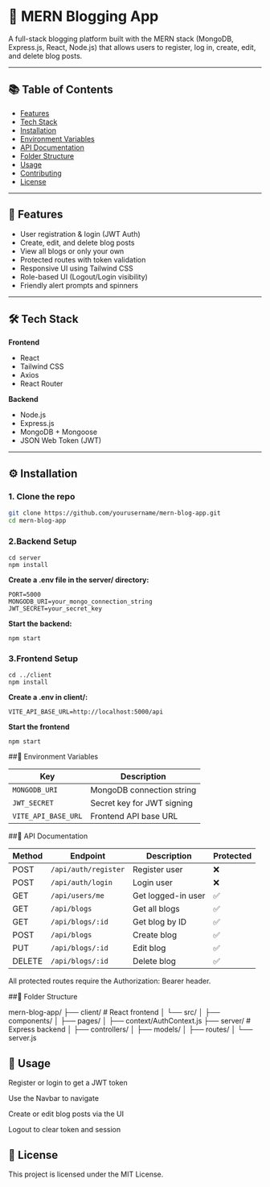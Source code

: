 # 📝 MERN Blogging App

A full-stack blogging platform built with the MERN stack (MongoDB, Express.js, React, Node.js) that allows users to register, log in, create, edit, and delete blog posts.

---

## 📚 Table of Contents

- [Features](#features)
- [Tech Stack](#tech-stack)
- [Installation](#installation)
- [Environment Variables](#environment-variables)
- [API Documentation](#api-documentation)
- [Folder Structure](#folder-structure)
- [Usage](#usage)
- [Contributing](#contributing)
- [License](#license)

---

## 🚀 Features

- User registration & login (JWT Auth)
- Create, edit, and delete blog posts
- View all blogs or only your own
- Protected routes with token validation
- Responsive UI using Tailwind CSS
- Role-based UI (Logout/Login visibility)
- Friendly alert prompts and spinners

---

## 🛠 Tech Stack

**Frontend**  
- React
- Tailwind CSS
- Axios
- React Router

**Backend**  
- Node.js
- Express.js
- MongoDB + Mongoose
- JSON Web Token (JWT)

---

## ⚙️ Installation

### 1. Clone the repo

```bash
git clone https://github.com/yourusername/mern-blog-app.git
cd mern-blog-app
```

### 2.Backend Setup
```
cd server
npm install
```
**Create a .env file in the server/ directory:**
```
PORT=5000
MONGODB_URI=your_mongo_connection_string
JWT_SECRET=your_secret_key
```
**Start the backend:**
```
npm start
```

### 3.Frontend Setup
```
cd ../client
npm install
```
**Create a .env in client/:**
```
VITE_API_BASE_URL=http://localhost:5000/api
```
**Start the frontend**
```
npm start
```

##🔐 Environment Variables

| Key                 | Description                |
| ------------------- | -------------------------- |
| `MONGODB_URI`       | MongoDB connection string  |
| `JWT_SECRET`        | Secret key for JWT signing |
| `VITE_API_BASE_URL` | Frontend API base URL      |


##📡 API Documentation

| Method | Endpoint             | Description        | Protected |
| ------ | -------------------- | ------------------ | --------- |
| POST   | `/api/auth/register` | Register user      | ❌         |
| POST   | `/api/auth/login`    | Login user         | ❌         |
| GET    | `/api/users/me`      | Get logged-in user | ✅         |
| GET    | `/api/blogs`         | Get all blogs      | ✅         |
| GET    | `/api/blogs/:id`     | Get blog by ID     | ✅         |
| POST   | `/api/blogs`         | Create blog        | ✅         |
| PUT    | `/api/blogs/:id`     | Edit blog          | ✅         |
| DELETE | `/api/blogs/:id`     | Delete blog        | ✅         |
All protected routes require the Authorization: Bearer <token> header.

##📁 Folder Structure

mern-blog-app/
├── client/             # React frontend
│   └── src/
│       ├── components/
│       ├── pages/
│       ├── context/AuthContext.js
├── server/             # Express backend
│   ├── controllers/
│   ├── models/
│   ├── routes/
│   └── server.js

## 🧪 Usage
Register or login to get a JWT token

Use the Navbar to navigate

Create or edit blog posts via the UI

Logout to clear token and session

## 🪪 License
This project is licensed under the MIT License.



